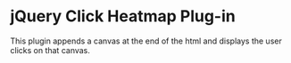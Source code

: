 # jQuery Click Heatmap Plug-in

This plugin appends a canvas at the end of the html and displays the user clicks on that canvas.
